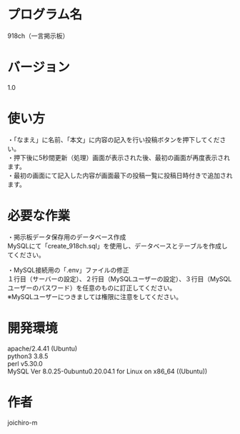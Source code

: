 # プログラム名  
918ch（一言掲示板）  
  
# バージョン  
1.0  
  
# 使い方  
・「なまえ」に名前、「本文」に内容の記入を行い投稿ボタンを押下してください。  
・押下後に5秒間更新（処理）画面が表示された後、最初の画面が再度表示されます。  
・最初の画面にて記入した内容が画面最下の投稿一覧に投稿日時付きで追加されます。  
  
# 必要な作業  
・掲示板データ保存用のデータベース作成  
MySQLにて「create_918ch.sql」を使用し、データベースとテーブルを作成してください。  
  
・MySQL接続用の「.env」ファイルの修正  
１行目（サーバーの設定）、２行目（MySQLユーザーの設定）、３行目（MySQLユーザーのパスワード）を任意のものに訂正してください。  
※MySQLユーザーにつきましては権限に注意をしてください。  
  
# 開発環境  
apache/2.4.41 (Ubuntu)  
python3 3.8.5  
perl v5.30.0  
MySQL Ver 8.0.25-0ubuntu0.20.04.1 for Linux on x86_64 ((Ubuntu))  
  
# 作者  
joichiro-m  

